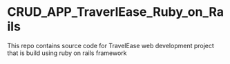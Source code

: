# CRUD_APP_TraverlEase_Ruby_on_Rails
This repo contains source code for TravelEase web development project that is build using ruby on rails framework
